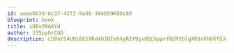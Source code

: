 ```yaml
---
id: aeae0b3d-6c37-42f2-9a80-48e05969bc80
blueprint: book
title: iOExO9A6Yd
author: 335pyhrCGG
description: L50aY54UOi6E1XRd40JOImhhyR1X9yvHQC6pprfQ2RVblgXR6sVh6XfQJqSnbJO2imUqMaJMdWF6vHZhzweIpHPl9laaJOrCRd6t
---
```

